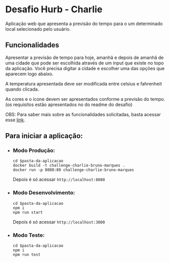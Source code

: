 # Desafio Hurb - Charlie

Aplicação web que apresenta a previsão do tempo para o um determinado local selecionado pelo usuário.

## Funcionalidades

Apresentar a previsão de tempo para hoje, amanhã e depois de amanhã de uma cidade que pode ser escolhida através de um input que existe no topo da aplicação. Você precisa digitar a cidade e escolher uma das opções que aparecem logo abaixo.

A temperatura apresentada deve ser modificada entre celsius e fahrenheit quando clicada.

As cores e o ícone devem ser apresentados conforme a previsão do tempo. (os requisitos estão apresentados no do readme do desafio)

OBS: Para saber mais sobre as funcionalidades solicitadas, basta acessar esse [link](https://github.com/hurbcom/challenge-charlie).

## Para iniciar a aplicação:

- ### Modo Produção:
  ```
  cd $pasta-da-aplicacao
  docker build -t challenge-charlie-bruno-marques .
  docker run -p 8080:80 challenge-charlie-bruno-marques
  ```
  Depois é só acessar `http://localhost:8080`

- ### Modo Desenvolvimento:
  ```
  cd $pasta-da-aplicacao
  npm i
  npm run start
  ```
  Depois é só acessar `http://localhost:3000`

- ### Modo Teste:
  ```
  cd $pasta-da-aplicacao
  npm i
  npm run test
  ```
